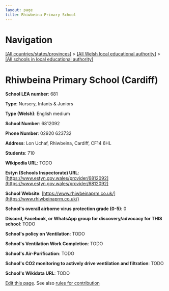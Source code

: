 ```yaml
---
layout: page
title: Rhiwbeina Primary School
---
```

# Navigation

[[All countries/states/provinces]](../../..) > [[All Welsh local educational authority]](../..) > [[All schools in local educational authority]](..)

# Rhiwbeina Primary School (Cardiff)

**School LEA number**: 681

**Type**: Nursery, Infants & Juniors

**Type (Welsh)**: English medium

**School Number**: 6812092

**Phone Number**: 02920 623732

**Address**: Lon Uchaf, Rhiwbeina, Cardiff, CF14 6HL

**Students**: 710

**Wikipedia URL**: TODO

**Estyn (Schools Inspectorate) URL**: [https://www.estyn.gov.wales/provider/6812092](https://www.estyn.gov.wales/provider/6812092)

**School Website**: [https://www.rhiwbeinaprm.co.uk/](https://www.rhiwbeinaprm.co.uk/)

**School's overall airborne virus protection grade (0-5)**: 0

**Discord, Facebook, or WhatsApp group for discovery/advocacy for THIS school**: TODO

**School's policy on Ventilation**: TODO

**School's Ventilation Work Completion**: TODO

**School's Air-Purification**: TODO

**School's CO2 monitoring to actively drive ventilation and filtration**: TODO

**School's Wikidata URL**: TODO




[Edit this page](https://github.com/ventilate-schools/Wales/edit/prif/./Cardiff/Rhiwbeina_Primary_School.md). See also [rules for contribution](../../../contribution-rules/)